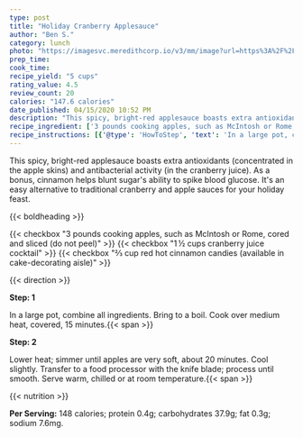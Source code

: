 ```yaml
---
type: post
title: "Holiday Cranberry Applesauce"
author: "Ben S."
category: lunch
photo: "https://imagesvc.meredithcorp.io/v3/mm/image?url=https%3A%2F%2Fimages.media-allrecipes.com%2Fuserphotos%2F120543.jpg"
prep_time: 
cook_time: 
recipe_yield: "5 cups"
rating_value: 4.5
review_count: 20
calories: "147.6 calories"
date_published: 04/15/2020 10:52 PM
description: "This spicy, bright-red applesauce boasts extra antioxidants (concentrated in the apple skins) and antibacterial activity (in the cranberry juice). As a bonus, cinnamon helps blunt sugar's ability to spike blood glucose. It's an easy alternative to traditional cranberry and apple sauces for your holiday feast."
recipe_ingredient: ['3 pounds cooking apples, such as McIntosh or Rome, cored and sliced (do not peel)', '1\u2009½ cups cranberry juice cocktail', '⅔ cup red hot cinnamon candies (available in cake-decorating aisle)']
recipe_instructions: [{'@type': 'HowToStep', 'text': 'In a large pot, combine all ingredients. Bring to a boil. Cook over medium heat, covered, 15 minutes.\n'}, {'@type': 'HowToStep', 'text': 'Lower heat; simmer until apples are very soft, about 20 minutes. Cool slightly. Transfer to a food processor with the knife blade; process until smooth. Serve warm, chilled or at room temperature.\n'}]
---
```


This spicy, bright-red applesauce boasts extra antioxidants (concentrated in the apple skins) and antibacterial activity (in the cranberry juice). As a bonus, cinnamon helps blunt sugar's ability to spike blood glucose. It's an easy alternative to traditional cranberry and apple sauces for your holiday feast. 

{{< boldheading >}}

{{< checkbox "3 pounds cooking apples, such as McIntosh or Rome, cored and sliced (do not peel)" >}}
{{< checkbox "1 ½ cups cranberry juice cocktail" >}}
{{< checkbox "⅔ cup red hot cinnamon candies (available in cake-decorating aisle)" >}}


{{< direction >}}

**Step: 1**

In a large pot, combine all ingredients. Bring to a boil. Cook over medium heat, covered, 15 minutes.{{< span >}}

**Step: 2**

Lower heat; simmer until apples are very soft, about 20 minutes. Cool slightly. Transfer to a food processor with the knife blade; process until smooth. Serve warm, chilled or at room temperature.{{< span >}}

{{< nutrition >}}

**Per Serving:** 148 calories; protein 0.4g; carbohydrates 37.9g; fat 0.3g; sodium 7.6mg.